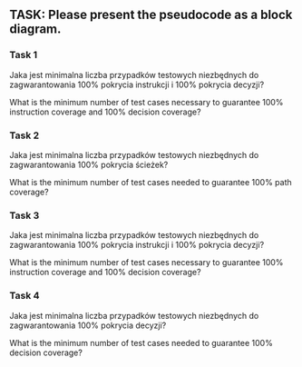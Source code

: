 <h2>TASK: Please present the pseudocode as a block diagram.</h2>
<h3>Task 1</h3>
<p>Jaka jest minimalna liczba przypadków testowych niezbędnych do zagwarantowania 100% pokrycia instrukcji  i 100% pokrycia decyzji?</p>
<p>What is the minimum number of test cases necessary to guarantee 100% instruction coverage and 100% decision coverage?</p>

<h3>Task 2</h3>
<p>Jaka jest minimalna liczba przypadków testowych niezbędnych do zagwarantowania 100% pokrycia ścieżek?</p>
<p>What is the minimum number of test cases needed to guarantee 100% path coverage?</p>
<h3>Task 3</h3>
<p>Jaka jest minimalna liczba przypadków testowych niezbędnych do zagwarantowania 100% pokrycia instrukcji i 100% pokrycia decyzji?</p>
<p>What is the minimum number of test cases necessary to guarantee 100% instruction coverage and 100% decision coverage?</p>
<h3>Task 4</h3>
<p>Jaka jest minimalna liczba przypadków testowych niezbędnych do zagwarantowania 100% pokrycia decyzji?</p>
<p>What is the minimum number of test cases needed to guarantee 100% decision coverage?</p>
